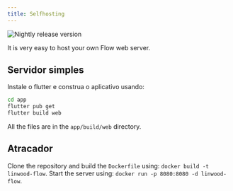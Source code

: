 ```yaml
---
title: Selfhosting
---
```


![Nightly release version](https://img.shields.io/badge/dynamic/yaml?color=f7d28c&label=Nightly&query=%24.version&url=https%3A%2F%2Fraw.githubusercontent.com%2FLinwoodDev%2FFlow%2Fnightly%2Fapp%2Fpubspec.yaml&style=for-the-badge)

It is very easy to host your own Flow web server.

## Servidor simples

Instale o flutter e construa o aplicativo usando:

```bash
cd app
flutter pub get
flutter build web
```

All the files are in the `app/build/web` directory.

## Atracador

Clone the repository and build the `Dockerfile` using: `docker build -t linwood-flow`.
Start the server using: `docker run -p 8080:8080 -d linwood-flow`.

